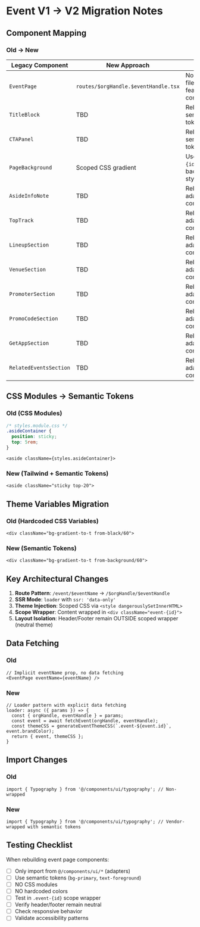 # Event V1 → V2 Migration Notes

## Component Mapping

### Old → New

| Legacy Component | New Approach | Notes |
|-----------------|--------------|-------|
| `EventPage` | `routes/$orgHandle.$eventHandle.tsx` | Now a route file, not a feature component |
| `TitleBlock` | TBD | Rebuild with semantic tokens |
| `CTAPanel` | TBD | Rebuild with semantic tokens |
| `PageBackground` | Scoped CSS gradient | Use `.event-{id}` scoped background styles |
| `AsideInfoNote` | TBD | Rebuild with adapter components |
| `TopTrack` | TBD | Rebuild with adapter components |
| `LineupSection` | TBD | Rebuild with adapter components |
| `VenueSection` | TBD | Rebuild with adapter components |
| `PromoterSection` | TBD | Rebuild with adapter components |
| `PromoCodeSection` | TBD | Rebuild with adapter components |
| `GetAppSection` | TBD | Rebuild with adapter components |
| `RelatedEventsSection` | TBD | Rebuild with adapter components |

## CSS Modules → Semantic Tokens

### Old (CSS Modules)
```css
/* styles.module.css */
.asideContainer {
  position: sticky;
  top: 5rem;
}
```

```tsx
<aside className={styles.asideContainer}>
```

### New (Tailwind + Semantic Tokens)
```tsx
<aside className="sticky top-20">
```

## Theme Variables Migration

### Old (Hardcoded CSS Variables)
```tsx
<div className="bg-gradient-to-t from-black/60">
```

### New (Semantic Tokens)
```tsx
<div className="bg-gradient-to-t from-background/60">
```

## Key Architectural Changes

1. **Route Pattern**: `/event/$eventName` → `/$orgHandle/$eventHandle`
2. **SSR Mode**: `loader` with `ssr: 'data-only'`
3. **Theme Injection**: Scoped CSS via `<style dangerouslySetInnerHTML>`
4. **Scope Wrapper**: Content wrapped in `<div className="event-{id}">`
5. **Layout Isolation**: Header/Footer remain OUTSIDE scoped wrapper (neutral theme)

## Data Fetching

### Old
```tsx
// Implicit eventName prop, no data fetching
<EventPage eventName={eventName} />
```

### New
```tsx
// Loader pattern with explicit data fetching
loader: async ({ params }) => {
  const { orgHandle, eventHandle } = params;
  const event = await fetchEvent(orgHandle, eventHandle);
  const themeCSS = generateEventThemeCSS(`.event-${event.id}`, event.brandColor);
  return { event, themeCSS };
}
```

## Import Changes

### Old
```tsx
import { Typography } from '@/components/ui/typography'; // Non-wrapped
```

### New
```tsx
import { Typography } from '@/components/ui/typography'; // Vendor-wrapped with semantic tokens
```

## Testing Checklist

When rebuilding event page components:

- [ ] Only import from `@/components/ui/*` (adapters)
- [ ] Use semantic tokens (`bg-primary`, `text-foreground`)
- [ ] NO CSS modules
- [ ] NO hardcoded colors
- [ ] Test in `.event-{id}` scope wrapper
- [ ] Verify header/footer remain neutral
- [ ] Check responsive behavior
- [ ] Validate accessibility patterns
